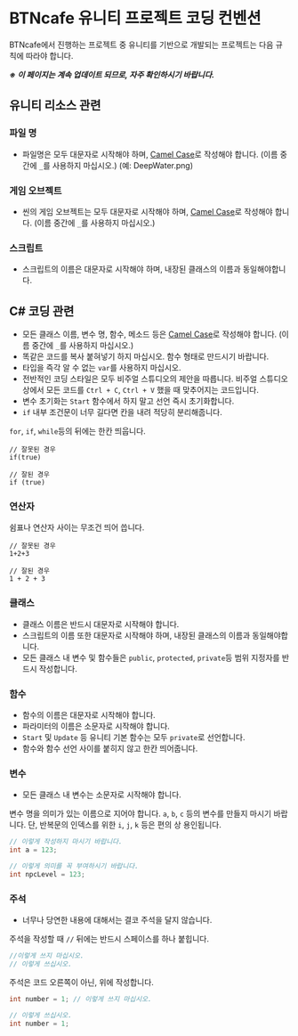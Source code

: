 # BTNcafe 유니티 프로젝트 코딩 컨벤션
BTNcafe에서 진행하는 프로젝트 중 유니티를 기반으로 개발되는 프로젝트는 다음 규칙에 따라야 합니다.

***※ 이 페이지는 계속 업데이트 되므로, 자주 확인하시기 바랍니다.***

## 유니티 리소스 관련

### 파일 명
* 파일명은 모두 대문자로 시작해야 하며, [Camel Case](https://en.wikipedia.org/wiki/Camel_case)로 작성해야 합니다. (이름 중간에 `_`를 사용하지 마십시오.) (예: DeepWater.png)

### 게임 오브젝트
* 씬의 게임 오브젝트는 모두 대문자로 시작해야 하며, [Camel Case](https://en.wikipedia.org/wiki/Camel_case)로 작성해야 합니다. (이름 중간에 `_`를 사용하지 마십시오.)

### 스크립트
* 스크립트의 이름은 대문자로 시작해야 하며, 내장된 클래스의 이름과 동일해야합니다.

## C# 코딩 관련
* 모든 클래스 이름, 변수 명, 함수, 메소드 등은 [Camel Case](https://en.wikipedia.org/wiki/Camel_case)로 작성해야 합니다. (이름 중간에 `_`를 사용하지 마십시오.)
* 똑같은 코드를 복사 붙혀넣기 하지 마십시오. 함수 형태로 만드시기 바랍니다.
* 타입을 즉각 알 수 없는 `var`를 사용하지 마십시오.
* 전반적인 코딩 스타일은 모두 비주얼 스튜디오의 제안을 따릅니다. 비주얼 스튜디오 상에서 모든 코드를 `Ctrl + C`, `Ctrl + V` 했을 때 맞추어지는 코드입니다.
* 변수 초기화는 `Start` 함수에서 하지 말고 선언 즉시 초기화합니다.
* `if` 내부 조건문이 너무 길다면 칸을 내려 적당히 분리해줍니다.

`for`, `if`, `while`등의 뒤에는 한칸 띄웁니다.
```
// 잘못된 경우
if(true)

// 잘된 경우
if (true)
```

### 연산자
쉼표나 연산자 사이는 무조건 띄어 씁니다.
```
// 잘못된 경우
1+2+3

// 잘된 경우
1 + 2 + 3
```

### 클래스
* 클래스 이름은 반드시 대문자로 시작해야 합니다.
* 스크립트의 이름 또한 대문자로 시작해야 하며, 내장된 클래스의 이름과 동일해야합니다.
* 모든 클래스 내 변수 및 함수들은 `public`, `protected`, `private`등 범위 지정자를 반드시 작성합니다.

### 함수
* 함수의 이름은 대문자로 시작해야 합니다.
* 파라미터의 이름은 소문자로 시작해야 합니다.
* `Start` 및 `Update` 등 유니티 기본 함수는 모두 `private`로 선언합니다.
* 함수와 함수 선언 사이를 붙히지 않고 한칸 띄어줍니다.

### 변수
* 모든 클래스 내 변수는 소문자로 시작해야 합니다.

변수 명을 의미가 있는 이름으로 지어야 합니다. `a`, `b`, `c` 등의 변수를 만들지 마시기 바랍니다. 단, 반복문의 인덱스를 위한 `i`, `j`, `k` 등은 편의 상 용인됩니다.

```c#
// 이렇게 작성하지 마시기 바랍니다.
int a = 123;

// 이렇게 의미를 꼭 부여하시기 바랍니다.
int npcLevel = 123;
```

### 주석
* 너무나 당연한 내용에 대해서는 결코 주석을 달지 않습니다.

주석을 작성할 때 `//` 뒤에는 반드시 스페이스를 하나 붙힙니다.

```c#
//이렇게 쓰지 마십시오.
// 이렇게 쓰십시오.
```

주석은 코드 오른쪽이 아닌, 위에 작성합니다.
```c#
int number = 1; // 이렇게 쓰지 마십시오.

// 이렇게 쓰십시오.
int number = 1;
```
